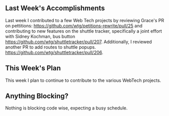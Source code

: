 ## Last Week's Accomplishments

Last week I contributed to a few Web Tech projects by reviewing Grace's PR on pettitions: https://github.com/wtg/petitions-rewrite/pull/25 and contributing to new features on the shuttle tracker, specifically a joint effort with Sidney Kochman, bus button https://github.com/wtg/shuttletracker/pull/207. Additionally, I reviewed another PR to add routes to shuttle popups. https://github.com/wtg/shuttletracker/pull/206.

## This Week's Plan

This week I plan to continue to contribute to the various WebTech projects.

## Anything Blocking?

Nothing is blocking code wise, expecting a busy schedule.

